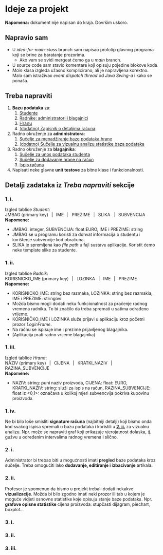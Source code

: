 # Ideje za projekt
**Napomena:** dokument nije napisan do kraja. Dovršim uskoro.

## Napravio sam

* U *idea-for-main-class* branch sam napisao prototip glavnog programa koji se brine za baratanje prozorima.
    * Ako vam se svidi mergeat ćemo ga u *main* branch.
* U source code sam stavio komentare koji opisuju pojedine blokove koda.
* *Main* klasa izgleda užasno komplicirano, ali je napravljena korektno. Malo sam istraživao *event dispatch thread* od *Java Swing-a* i kako se ponaša.

## Treba napraviti

1. **Bazu podataka** za:
    1. [Studente](#1-i)
    2. [Radnike: administratori i blagajnici](#1-ii)
    3. [Hranu](#1-iii) 
    4. [(dodatno) Zapisnik o detaljima računa](#1-iv)
2. Radno okruženje za **administratora**:
    1. [Sučelje za menadžiranje baze podataka hrane](#2-i)
    2. [(dodatno) Sučelje za vizualnu analizu statistike baza podataka](#2-ii)
3. Radno okruženje za **blagajnika**:
    1. [Sučelje za unos podataka studenta](#3-i)
    2. [Sučelje za dodavanje hrane na račun](#3-ii)
    3. [Ispis računa](#3-iii)
4. Napisati neke glavne **unit testove** za bitne klase i funkcionalnosti.
    
## Detalji zadataka iz *Treba napraviti* sekcije
   
### 1. i.
Izgled tablice *Student*: <br>
JMBAG (primary key) &ensp;|&ensp; IME &ensp;|&ensp; PREZIME &ensp;|&ensp; SLIKA &ensp;|&ensp; SUBVENCIJA <br>
**Napomene:** 
* JMBAG: integer, SUBVENCIJA: float:EURO, IME i PREZIME: string
* JMBAG se u programu koristi za dohvat informacija o studentu i korištenje subvencije kod obračuna.
* SLIKA je spremljena kao *file path* u fajl sustavu aplikacije. Koristit ćemo neke template slike za studente.

### 1. ii.
Izgled tablice *Radnik*: <br>
KORISNICKO_IME (primary key) &ensp;|&ensp; LOZINKA &ensp;|&ensp; IME &ensp;|&ensp; PREZIME <br>
**Napomene:** 
* KORISNICKO_IME: string bez razmaka, LOZINKA: string bez razmakia, IME i PREZIME: stringovi
* Možda bismo mogli dodati neku funkcionalnost za praćenje radnog vremena radnika. To bi značilo da treba spremati u satima odrađeno vrijeme.
* KORISNIČKO_IME i LOZINKA služe prijavi u aplikaciju kroz početni prozor *LoginFrame*.
* Na račnu se ispisuje ime i prezime prijavljenog blagajnika. 
* (Aplikacija prati radno vrijeme blagajnika)

### 1. iii.
Izgled tablice *Hrana*: <br>
NAZIV  (primary key) &ensp;|&ensp; CIJENA &ensp;|&ensp; KRATKI_NAZIV &ensp;|&ensp; RAZINA_SUBVENCIJE <br>
**Napomene:** <br>
* NAZIV: string: puni naziv proizvoda, CIJENA: float: EURO, KRATKI_NAZIV: string: služi za ispis na račun, RAZINA_SUBVENCIJE: float iz <0,1>: označava u kolikoj mjeri  subvencvija pokriva kupovinu proizvoda.

### 1. iv.
Ne bi bilo loše smisliti **signature računa** (najbitniji detalji) koji bismo onda kod svakog ispisa spremali u bazu podataka i koristili u **[2. ii.](#2-ii)** za vizualnu analizu. Npr. može se napraviti graf koji prikazuje vjerojatnost dolaska, tj. gužvu u određenim intervalima radnog vremena i slično.

### 2. i.
Administrator bi trebao biti u mogućnosti imati **pregled** baze podataka kroz sučelje. Treba omogućiti lako **dodavanje, editiranje i izbacivanje** artikala. 

### 2. ii.
Profesor je spomenuo da bismo u projekt trebali dodati nekakve **vizualizacije**. Možda bi bilo zgodno imati neki prozor ili tab u kojem je moguće vidjeti osnovne statistike koje opisuju stanje baze podataka. Npr. **grafove opisne statistike** cijena proizvoda: stupčasti dijagram, piechart, boxplot...

### 3. i.

### 3. ii.

### 3. iii.


